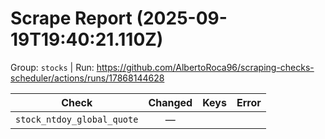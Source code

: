 # Scrape Report (2025-09-19T19:40:21.110Z)

Group: `stocks`  |  Run: https://github.com/AlbertoRoca96/scraping-checks-scheduler/actions/runs/17868144628

| Check | Changed | Keys | Error |
|---|:---:|:--|:--|
| `stock_ntdoy_global_quote` | — |  |  |
